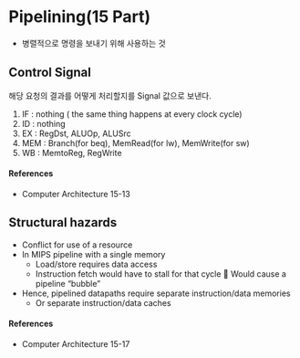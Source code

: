 # Pipelining(15 Part)
- 병렬적으로 명령을 보내기 위해 사용하는 것

## Control Signal
해당 요청의 결과를 어떻게 처리할지를 Signal 값으로 보낸다.

1. IF : nothing ( the same thing happens at every clock cycle)
2. ID : nothing
3. EX : RegDst, ALUOp, ALUSrc
4. MEM : Branch(for beq), MemRead(for lw), MemWrite(for sw)
5. WB : MemtoReg, RegWrite

#### References
- Computer Architecture 15-13


## Structural hazards
- Conflict for use of a resource
- In MIPS pipeline with a single memory
	- Load/store requires data access
	- Instruction fetch would have to stall for that cycle  Would cause a pipeline “bubble”
- Hence, pipelined datapaths require separate instruction/data memories
	- Or separate instruction/data caches
	
#### References
- Computer Architecture 15-17
